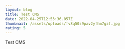```yaml
---
layout: blog
title: Test CMS
date: 2022-04-25T12:53:36.057Z
thumbnail: /assets/uploads/fv8q50z9pav2yfhm7gzf.jpg
rating: 5
---
```

Test CMS